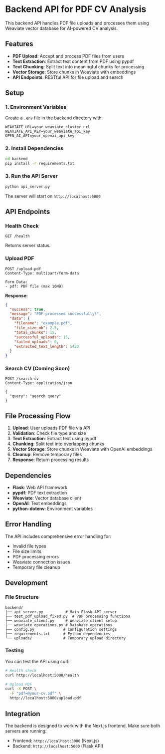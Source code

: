 # Backend API for PDF CV Analysis

This backend API handles PDF file uploads and processes them using Weaviate vector database for AI-powered CV analysis.

## Features

- **PDF Upload**: Accept and process PDF files from users
- **Text Extraction**: Extract text content from PDF using pypdf
- **Text Chunking**: Split text into meaningful chunks for processing
- **Vector Storage**: Store chunks in Weaviate with embeddings
- **API Endpoints**: RESTful API for file upload and search

## Setup

### 1. Environment Variables

Create a `.env` file in the backend directory with:

```env
WEAVIATE_URL=your_weaviate_cluster_url
WEAVIATE_API_KEY=your_weaviate_api_key
OPEN_AI_API=your_openai_api_key
```

### 2. Install Dependencies

```bash
cd backend
pip install -r requirements.txt
```

### 3. Run the API Server

```bash
python api_server.py
```

The server will start on `http://localhost:5000`

## API Endpoints

### Health Check
```
GET /health
```

Returns server status.

### Upload PDF
```
POST /upload-pdf
Content-Type: multipart/form-data

Form Data:
- pdf: PDF file (max 16MB)
```

**Response:**
```json
{
  "success": true,
  "message": "PDF processed successfully!",
  "data": {
    "filename": "example.pdf",
    "file_size_mb": 2.5,
    "total_chunks": 15,
    "successful_uploads": 15,
    "failed_uploads": 0,
    "extracted_text_length": 5420
  }
}
```

### Search CV (Coming Soon)
```
POST /search-cv
Content-Type: application/json

{
  "query": "search query"
}
```

## File Processing Flow

1. **Upload**: User uploads PDF file via API
2. **Validation**: Check file type and size
3. **Text Extraction**: Extract text using pypdf
4. **Chunking**: Split text into overlapping chunks
5. **Vector Storage**: Store chunks in Weaviate with OpenAI embeddings
6. **Cleanup**: Remove temporary files
7. **Response**: Return processing results

## Dependencies

- **Flask**: Web API framework
- **pypdf**: PDF text extraction
- **Weaviate**: Vector database client
- **OpenAI**: Text embeddings
- **python-dotenv**: Environment variables

## Error Handling

The API includes comprehensive error handling for:
- Invalid file types
- File size limits
- PDF processing errors
- Weaviate connection issues
- Temporary file cleanup

## Development

### File Structure
```
backend/
├── api_server.py          # Main Flask API server
├── test_pdf_upload_fixed.py  # PDF processing functions
├── weaviate_client.py     # Weaviate client setup
├── weaviate_operations.py # Database operations
├── config.py             # Configuration settings
├── requirements.txt      # Python dependencies
└── uploads/              # Temporary upload directory
```

### Testing

You can test the API using curl:

```bash
# Health check
curl http://localhost:5000/health

# Upload PDF
curl -X POST \
  -F "pdf=@your-cv.pdf" \
  http://localhost:5000/upload-pdf
```

## Integration

The backend is designed to work with the Next.js frontend. Make sure both servers are running:

- Frontend: `http://localhost:3000` (Next.js)
- Backend: `http://localhost:5000` (Flask API) 